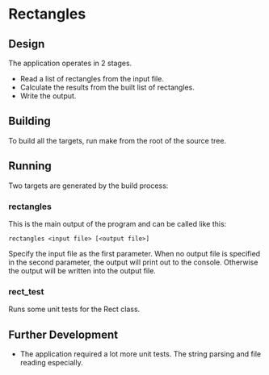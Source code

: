 # Rectangles

## Design

The application operates in 2 stages.

- Read a list of rectangles from the input file.
- Calculate the results from the built list of rectangles.
- Write the output.

## Building

To build all the targets, run make from the root of the source tree.

## Running

Two targets are generated by the build process:

### rectangles

This is the main output of the program and can be called like this:

```
rectangles <input file> [<output file>]
```

Specify the input file as the first parameter.  When no output file is specified in the second parameter, the output will print out to the console.  Otherwise the output will be written into the output file.

### rect_test

Runs some unit tests for the Rect class.

## Further Development

- The application required a lot more unit tests.  The string parsing and file reading especially.

